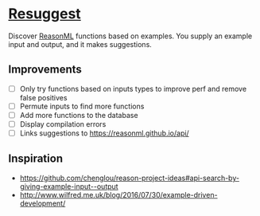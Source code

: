 # [Resuggest](https://GuillaumeSalles.github.io/resuggest)

Discover [ReasonML](https://reasonml.github.io/) functions based on examples. You supply an example input and output, and it makes suggestions.

## Improvements 

- [ ] Only try functions based on inputs types to improve perf and remove false positives
- [ ] Permute inputs to find more functions
- [ ] Add more functions to the database
- [ ] Display compilation errors
- [ ] Links suggestions to https://reasonml.github.io/api/

## Inspiration

- https://github.com/chenglou/reason-project-ideas#api-search-by-giving-example-input--output
- http://www.wilfred.me.uk/blog/2016/07/30/example-driven-development/
